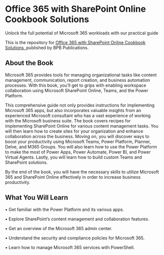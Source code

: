 # Office 365 with SharePoint Online Cookbook Solutions

Unlock the full potential of Microsoft 365 workloads with our practical guide

This is the repository for [Office 365 with SharePoint Online Cookbook Solutions
](https://bpbonline.com/products/office-365-with-sharepoint-online-cookbook-solutions?variant=42791288799432),published by BPB Publications. 

## About the Book
Microsoft 365 provides tools for managing organizational tasks like content management, communication, report creation, and business automation processes. With this book, you’ll get to grips with enabling workspace collaboration using Microsoft SharePoint Online, Teams, and the Power Platform. 

This comprehensive guide not only provides instructions for implementing Microsoft 365 apps, but also incorporates valuable insights from an experienced Microsoft consultant who has a vast experience of working with the Microsoft business suite. The book covers recipes for implementing SharePoint Online for various content management tasks. You will then learn how to create sites for your organization and enhance collaboration across the business. Moving on, you will discover ways to boost your productivity using Microsoft Teams, Power Platform, Planner, Delve, and M365 Groups. You will also learn how to use the Power Platform to make the most of Power Apps, Power Automate, Power BI, and Power Virtual Agents. Lastly, you will learn how to build custom Teams and SharePoint solutions.

By the end of the book, you will have the necessary skills to utilize Microsoft 365 and SharePoint Online effectively in order to increase business productivity.

## What You Will Learn
•  Get familiar with the Power Platform and its various apps.

•  Explore SharePoint’s content management and collaboration features.

•  Get an overview of the Microsoft 365 admin center.

•  Understand the security and compliance policies for Microsoft 365.

•  Learn how to manage Microsoft 365 services with PowerShell.
